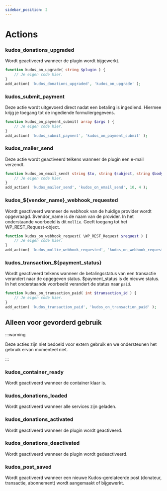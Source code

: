 ```yaml
---
sidebar_position: 2
---
```


# Actions

### kudos_donations_upgraded

Wordt geactiveerd wanneer de plugin wordt bijgewerkt.

```php title="functions.php"
function kudos_on_upgrade( string $plugin ) {
    // Je eigen code hier.
}
add_action( 'kudos_donations_upgraded', 'kudos_on_upgrade' );
```


### kudos_submit_payment

Deze actie wordt uitgevoerd direct nadat een betaling is ingediend. Hiermee krijg je toegang tot de ingediende formuliergegevens.

```php title="functions.php"
function kudos_on_payment_submit( array $args ) {
    // Je eigen code hier.
}
add_action( 'kudos_submit_payment', 'kudos_on_payment_submit' );
```

### kudos_mailer_send

Deze actie wordt geactiveerd telkens wanneer de plugin een e-mail verzendt.

```php title="functions.php"
function kudos_on_email_send( string $to, string $subject, string $body, array $attachment ) {
    // Je eigen code hier.
}
add_action( 'kudos_mailer_send', 'kudos_on_email_send', 10, 4 );
```

### kudos_$\{vendor_name}_webhook_requested

Wordt geactiveerd wanneer de webhook van de huidige provider wordt opgevraagd. $vendor_name is de naam van de provider. In het onderstaande voorbeeld is dit `mollie`. Geeft toegang tot het WP_REST_Request-object.

```php title="functions.php"
function kudos_on_webhook_request( \WP_REST_Request $request ) {
    // Je eigen code hier.
}
add_action( 'kudos_mollie_webhook_requested', 'kudos_on_webhook_request' );
```

### kudos_transaction_$\{payment_status}

Wordt geactiveerd telkens wanneer de betalingsstatus van een transactie verandert naar de opgegeven status. $payment_status is de nieuwe status. In het onderstaande voorbeeld verandert de status naar `paid`.

```php title="functions.php"
function kudos_on_transaction_paid( int $transaction_id ) {
    // Je eigen code hier.
}
add_action( 'kudos_transaction_paid', 'kudos_on_transaction_paid' );
```

## Alleen voor gevorderd gebruik

:::warning

Deze acties zijn niet bedoeld voor extern gebruik en we ondersteunen het gebruik ervan momenteel niet.

:::

### kudos_container_ready

Wordt geactiveerd wanneer de container klaar is.
### kudos_donations_loaded

Wordt geactiveerd wanneer alle services zijn geladen.
### kudos_donations_activated

Wordt geactiveerd wanneer de plugin wordt geactiveerd.
### kudos_donations_deactivated

Wordt geactiveerd wanneer de plugin wordt gedeactiveerd.
### kudos_post_saved

Wordt geactiveerd wanneer een nieuwe Kudos-gerelateerde post (donateur, transactie, abonnement) wordt aangemaakt of bijgewerkt.